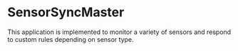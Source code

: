 # SensorSyncMaster
This application is implemented to monitor a variety of sensors and respond to custom rules depending on sensor type.
